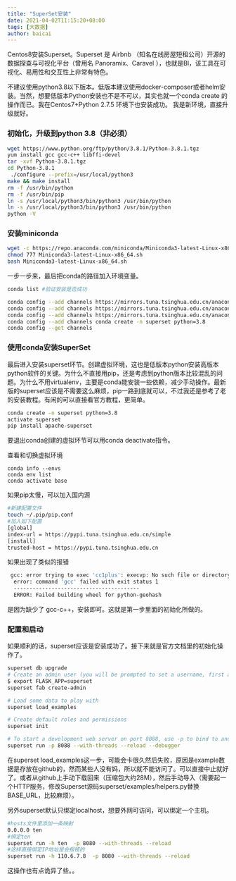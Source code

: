 ```yaml
---
title: "SuperSet安装"
date: 2021-04-02T11:15:20+08:00
tags: [大数据]
author: baicai
---
```

Centos8安装Superset。Superset 是 Airbnb （知名在线房屋短租公司）开源的数据探查与可视化平台（曾用名 Panoramix、Caravel ），也就是BI，该工具在可视化、易用性和交互性上非常有特色。

不建议使用python3.8以下版本。低版本建议使用docker-composer或者helm安装。当然，想要低版本Python安装也不是不可以，其实也就一个conda create 的操作而已。我在Centos7+Python 2.7.5 环境下也安装成功。
我是新环境，直接升级就好。

### 初始化，升级到python 3.8（非必须）
```bash
wget https://www.python.org/ftp/python/3.8.1/Python-3.8.1.tgz
yum install gcc gcc-c++ libffi-devel
tar -xvf Python-3.8.1.tgz
cd Python-3.8.1
 ./configure --prefix=/usr/local/python3
make && make install
rm -f /usr/bin/python
rm -f /usr/bin/pip
ln -s /usr/local/python3/bin/python3 /usr/bin/python
ln -s /usr/local/python3/bin/python3 /usr/bin/python
python -V
```
### 安装miniconda

```bash
wget -c https://repo.anaconda.com/miniconda/Miniconda3-latest-Linux-x86_64.sh
chmod 777 Miniconda3-latest-Linux-x86_64.sh
bash Miniconda3-latest-Linux-x86_64.sh
```
一步一步来，最后把conda的路径加入环境变量。

```bash
conda list #验证安装是否成功

conda config --add channels https://mirrors.tuna.tsinghua.edu.cn/anaconda/pkgs/free/
conda config --add channels https://mirrors.tuna.tsinghua.edu.cn/anaconda/pkgs/main/
conda config --add channels https://mirrors.tuna.tsinghua.edu.cn/anaconda/cloud/conda-forge/
conda config --add channels conda create -n superset python=3.8
conda config --get channels
```

### 使用conda安装SuperSet
最后进入安装superset环节。创建虚拟环境，这也是低版本python安装高版本python软件的关键。为什么不直接用pip，还是考虑到python版本比较混乱的问题。为什么不用virtualenv，主要是conda能安装一些依赖，减少手动操作。最新版的superset应该是不需要这么麻烦，pip一路到底就可以，不过我还是参考了老的安装教程。有闲的可以直接看官方教程，更简单。

```bash
conda create -n superset python=3.8
activate superset
pip install apache-superset
```
要退出conda创建的虚拟环节可以用conda deactivate指令。

查看和切换虚拟环境
```
conda info --envs
conda env list
conda activate base
```
如果pip太慢，可以加入国内源
```bash
#新建配置文件
touch ~/.pip/pip.conf
#加入如下配置
[global]
index-url = https://pypi.tuna.tsinghua.edu.cn/simple
[install]
trusted-host = https://pypi.tuna.tsinghua.edu.cn

```
如果出现了类似的报错 
```bash
 gcc: error trying to exec 'cc1plus': execvp: No such file or directory
  error: command 'gcc' failed with exit status 1
  ----------------------------------------
  ERROR: Failed building wheel for python-geohash

```
是因为缺少了 gcc-c++，安装即可。这就是第一步里面的初始化所做的。
### 配置和启动
如果顺利的话，superset应该是安装成功了。接下来就是官方文档里的初始化操作了。

```bash
superset db upgrade
# Create an admin user (you will be prompted to set a username, first and last name before setting a password)
$ export FLASK_APP=superset
superset fab create-admin

# Load some data to play with
superset load_examples

# Create default roles and permissions
superset init

# To start a development web server on port 8088, use -p to bind to another port
superset run -p 8088 --with-threads --reload --debugger
```
在superset load_examples这一步，可能会卡很久然后失败，原因是example数据是存放在github的，然而某些人没有妈，所以就不能访问了。可以直接中止就好了。或者从github上手动下载回来（压缩包大约28M），然后手动导入（需要起一个HTTP服务，修改Superset源码superset/examples/helpers.py替换BASE_URL，比较麻烦）。

另外superset默认只绑定localhost，想要外网可访问，可以绑定一个主机。

```bash
#hosts文件里添加一条映射
0.0.0.0 ten
#绑定ten
superset run -h ten  -p 8080 --with-threads --reload
#这样直接绑定IP地址是会报错的
superset run -h 110.6.7.8  -p 8080 --with-threads --reload
```
这操作也有点诡异了些。。
